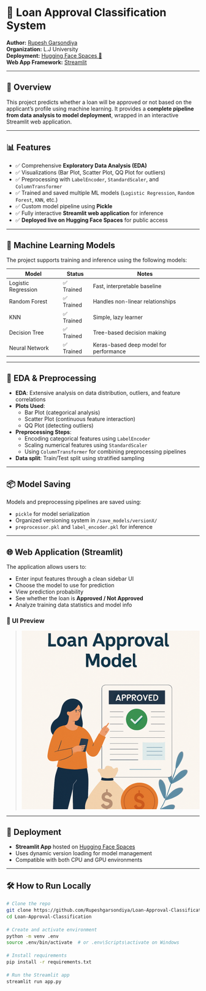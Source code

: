 # 🏦 Loan Approval Classification System

**Author:** [Rupesh Garsondiya](https://github.com/Rupeshgarsondiya/Loan-Approval-Classification)  
**Organization:** L.J University  
**Deployment:** [Hugging Face Spaces 🚀](https://huggingface.co/spaces/YOUR_SPACE_LINK)  
**Web App Framework:** [Streamlit](https://streamlit.io)

---

## 📌 Overview

This project predicts whether a loan will be approved or not based on the applicant’s profile using machine learning. It provides a **complete pipeline from data analysis to model deployment**, wrapped in an interactive Streamlit web application.

---

## 📊 Features

- ✅ Comprehensive **Exploratory Data Analysis (EDA)**
- ✅ Visualizations (Bar Plot, Scatter Plot, QQ Plot for outliers)
- ✅ Preprocessing with `LabelEncoder`, `StandardScaler`, and `ColumnTransformer`
- ✅ Trained and saved multiple ML models (`Logistic Regression`, `Random Forest`, `KNN`, etc.)
- ✅ Custom model pipeline using **Pickle**
- ✅ Fully interactive **Streamlit web application** for inference
- ✅ **Deployed live on Hugging Face Spaces** for public access

---

## 🧠 Machine Learning Models

The project supports training and inference using the following models:

| Model               | Status     | Notes                                 |
|--------------------|------------|----------------------------------------|
| Logistic Regression| ✅ Trained | Fast, interpretable baseline           |
| Random Forest      | ✅ Trained | Handles non-linear relationships       |
| KNN                | ✅ Trained | Simple, lazy learner                   |
| Decision Tree      | ✅ Trained | Tree-based decision making             |
| Neural Network     | ✅ Trained | Keras-based deep model for performance |

---

## 🔬 EDA & Preprocessing

- **EDA**: Extensive analysis on data distribution, outliers, and feature correlations
- **Plots Used**:
  - Bar Plot (categorical analysis)
  - Scatter Plot (continuous feature interaction)
  - QQ Plot (detecting outliers)
- **Preprocessing Steps**:
  - Encoding categorical features using `LabelEncoder`
  - Scaling numerical features using `StandardScaler`
  - Using `ColumnTransformer` for combining preprocessing pipelines
- **Data split**: Train/Test split using stratified sampling

---

## 📦 Model Saving

Models and preprocessing pipelines are saved using:

- `pickle` for model serialization
- Organized versioning system in `/save_models/versionX/`
- `preprocessor.pkl` and `label_encoder.pkl` for inference

---

## 🌐 Web Application (Streamlit)

The application allows users to:

- Enter input features through a clean sidebar UI
- Choose the model to use for prediction
- View prediction probability
- See whether the loan is **Approved / Not Approved**
- Analyze training data statistics and model info

### 📸 UI Preview
> ![App Screenshot](Loan_Approval.png)

---

## 🚀 Deployment

- **Streamlit App** hosted on [Hugging Face Spaces](https://huggingface.co/spaces/YOUR_SPACE_LINK)
- Uses dynamic version loading for model management
- Compatible with both CPU and GPU environments

---

## 🛠️ How to Run Locally

```bash
# Clone the repo
git clone https://github.com/Rupeshgarsondiya/Loan-Approval-Classification.git
cd Loan-Approval-Classification

# Create and activate environment
python -m venv .env
source .env/bin/activate  # or .env\Scripts\activate on Windows

# Install requirements
pip install -r requirements.txt

# Run the Streamlit app
streamlit run app.py
